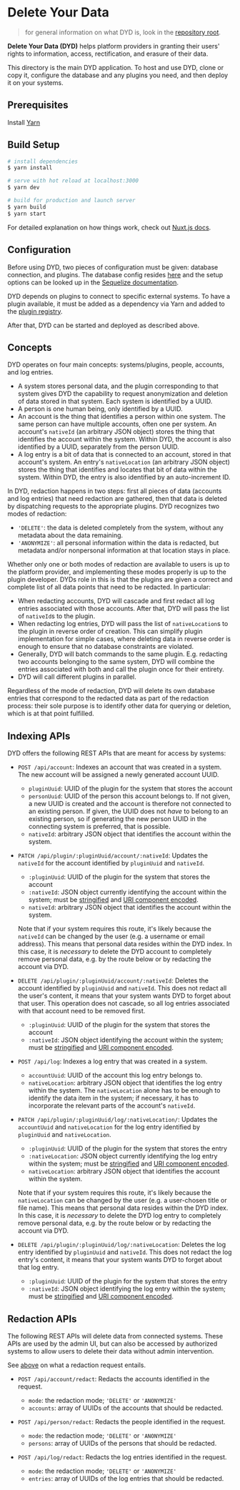 # Delete Your Data

> for general information on what DYD is, look in the [repository root](../README.md).

**Delete Your Data (DYD)** helps platform providers in granting their users' rights to information, access, rectification, and erasure of their data.

This directory is the main DYD application.
To host and use DYD, clone or copy it, configure the database and any plugins you need, and then deploy it on your systems.

## Prerequisites

Install [Yarn](https://yarnpkg.com/lang/en/docs/install/)

## Build Setup

``` bash
# install dependencies
$ yarn install

# serve with hot reload at localhost:3000
$ yarn dev

# build for production and launch server
$ yarn build
$ yarn start
```

For detailed explanation on how things work, check out [Nuxt.js docs](https://nuxtjs.org).

## Configuration

Before using DYD, two pieces of configuration must be given: database connection, and plugins.
The database config resides [here](../server/models/index.js) and the setup options can be looked up in the [Sequelize documentation](https://sequelize.org/v5/manual/getting-started.html#setting-up-a-connection).

DYD depends on plugins to connect to specific external systems.
To have a plugin available, it must be added as a dependency via Yarn and added to the [plugin registry](plugins/dydPluginRegistry.js).

After that, DYD can be started and deployed as described above.

## Concepts

DYD operates on four main concepts: systems/plugins, people, accounts, and log entries.

- A system stores personal data, and the plugin corresponding to that system gives DYD the capability to request anonymization and deletion of data stored in that system.
  Each system is identified by a UUID.
- A person is one human being, only identified by a UUID.
- An account is the thing that identifies a person within one system.
  The same person can have multiple accounts, often one per system.
  An account's `nativeId` (an arbitrary JSON object) stores the thing that identifies the account within the system.
  Within DYD, the account is also identified by a UUID, separately from the person UUID.
- A log entry is a bit of data that is connected to an account, stored in that account's system.
  An entry's `nativeLocation` (an arbitrary JSON object) stores the thing that identifies and locates that bit of data within the system.
  Within DYD, the entry is also identified by an auto-increment ID.

In DYD, redaction happens in two steps:
first all pieces of data (accounts and log entries) that need redaction are gathered, then that data is deleted by dispatching requests to the appropriate plugins.
DYD recognizes two modes of redaction:

- `'DELETE'`: the data is deleted completely from the system, without any metadata about the data remaining.
- `'ANONYMIZE'`: all personal information within the data is redacted, but metadata and/or nonpersonal information at that location stays in place.

Whether only one or both modes of redaction are available to users is up to the platform provider, and implementing these modes properly is up to the plugin developer.
DYDs role in this is that the plugins are given a correct and complete list of all data points that need to be redacted.
In particular:

- When redacting accounts, DYD will cascade and first redact all log entries associated with those accounts. After that, DYD will pass the list of `nativeId`s to the plugin.
- When redacting log entries, DYD will pass the list of `nativeLocation`s to the plugin in reverse order of creation.
  This can simplify plugin implementation for simple cases, where deleting data in reverse order is enough to ensure that no database constraints are violated.
- Generally, DYD will batch commands to the same plugin.
  E.g. redacting two accounts belonging to the same system, DYD will combine the entries associated with both and call the plugin once for their entirety.
- DYD will call different plugins in parallel.

Regardless of the mode of redaction, DYD will delete its own database entries that correspond to the redacted data as part of the redaction process:
their sole purpose is to identify other data for querying or deletion, which is at that point fulfilled.

## Indexing APIs

DYD offers the following REST APIs that are meant for access by systems:

- `POST /api/account`: Indexes an account that was created in a system.
  The new account will be assigned a newly generated account UUID.
  - `pluginUuid`: UUID of the plugin for the system that stores the account
  - `personUuid`: UUID of the person this account belongs to.
    If not given, a new UUID is created and the account is therefore not connected to an existing person.
    If given, the UUID does not *have* to belong to an existing person, so if generating the new person UUID in the connecting system is preferred, that is possible.
  - `nativeId`: arbitrary JSON object that identifies the account within the system.

- `PATCH /api/plugin/:pluginUuid/account/:nativeId`: Updates the `nativeId` for the account identified by `pluginUuid` and `nativeId`.
  - `:pluginUuid`: UUID of the plugin for the system that stores the account
  - `:nativeId`: JSON object currently identifying the account within the system;
    must be [stringified](https://developer.mozilla.org/en-US/docs/Web/JavaScript/Reference/Global_Objects/JSON/stringify) and [URI component encoded](https://developer.mozilla.org/en-US/docs/Web/JavaScript/Reference/Global_Objects/encodeURIComponent).
  - `nativeId`: arbitrary JSON object that identifies the account within the system.

  Note that if your system requires this route, it's likely because the `nativeId` can be changed by the user (e.g. a username or email address).
  This means that personal data resides within the DYD index.
  In this case, it is *necessary* to delete the DYD account to completely remove personal data, e.g. by the route below or by redacting the account via DYD.

- `DELETE /api/plugin/:pluginUuid/account/:nativeId`: Deletes the account identified by `pluginUuid` and `nativeId`.
  This does not redact all the user's content, it means that your system wants DYD to forget about that user.
  This operation does not cascade, so all log entries associated with that account need to be removed first.
  - `:pluginUuid`: UUID of the plugin for the system that stores the account
  - `:nativeId`: JSON object identifying the account within the system;
    must be [stringified](https://developer.mozilla.org/en-US/docs/Web/JavaScript/Reference/Global_Objects/JSON/stringify) and [URI component encoded](https://developer.mozilla.org/en-US/docs/Web/JavaScript/Reference/Global_Objects/encodeURIComponent).

- `POST /api/log`: Indexes a log entry that was created in a system.
  - `accountUuid`: UUID of the account this log entry belongs to.
  - `nativeLocation`: arbitrary JSON object that identifies the log entry within the system.
    The `nativeLocation` alone has to be enough to identify the data item in the system;
    if necessary, it has to incorporate the relevant parts of the account's `nativeId`.

- `PATCH /api/plugin/:pluginUuid/log/:nativeLocation/`: Updates the `accountUuid` and `nativeLocation` for the log entry identified by `pluginUuid` and `nativeLocation`.
  - `:pluginUuid`: UUID of the plugin for the system that stores the entry
  - `:nativeLocation`: JSON object currently identifying the log entry within the system;
    must be [stringified](https://developer.mozilla.org/en-US/docs/Web/JavaScript/Reference/Global_Objects/JSON/stringify) and [URI component encoded](https://developer.mozilla.org/en-US/docs/Web/JavaScript/Reference/Global_Objects/encodeURIComponent).
  - `nativeLocation`: arbitrary JSON object that identifies the account within the system.

  Note that if your system requires this route, it's likely because the `nativeLocation` can be changed by the user (e.g. a user-chosen title or file name).
  This means that personal data resides within the DYD index.
  In this case, it is *necessary* to delete the DYD log entry to completely remove personal data, e.g. by the route below or by redacting the account via DYD.

- `DELETE /api/plugin/:pluginUuid/log/:nativeLocation`: Deletes the log entry identified by `pluginUuid` and `nativeId`.
  This does not redact the log entry's content, it means that your system wants DYD to forget about that log entry.
  - `:pluginUuid`: UUID of the plugin for the system that stores the entry
  - `:nativeId`: JSON object identifying the log entry within the system;
    must be [stringified](https://developer.mozilla.org/en-US/docs/Web/JavaScript/Reference/Global_Objects/JSON/stringify) and [URI component encoded](https://developer.mozilla.org/en-US/docs/Web/JavaScript/Reference/Global_Objects/encodeURIComponent).

## Redaction APIs

The following REST APIs will delete data from connected systems.
These APIs are used by the admin UI, but can also be accessed by authorized systems to allow users to delete their data without admin intervention.

See [above](#concepts) on what a redaction request entails.

- `POST /api/account/redact`: Redacts the accounts identified in the request.
  - `mode`: the redaction mode; `'DELETE'` or `'ANONYMIZE'`
  - `accounts`: array of UUIDs of the accounts that should be redacted.

- `POST /api/person/redact`: Redacts the people identified in the request.
  - `mode`: the redaction mode; `'DELETE'` or `'ANONYMIZE'`
  - `persons`: array of UUIDs of the persons that should be redacted.

- `POST /api/log/redact`: Redacts the log entries identified in the request.
  - `mode`: the redaction mode; `'DELETE'` or `'ANONYMIZE'`
  - `entries`: array of UUIDs of the log entries that should be redacted.
